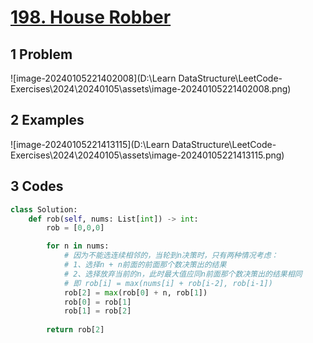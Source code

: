 # [198. House Robber](https://leetcode.cn/problems/house-robber/)



## 1 Problem

![image-20240105221402008](D:\Learn DataStructure\LeetCode-Exercises\2024\20240105\assets\image-20240105221402008.png)

## 2 Examples

![image-20240105221413115](D:\Learn DataStructure\LeetCode-Exercises\2024\20240105\assets\image-20240105221413115.png)

## 3 Codes

```python
class Solution:
    def rob(self, nums: List[int]) -> int:
        rob = [0,0,0]

        for n in nums:
            # 因为不能选连续相邻的，当轮到n决策时，只有两种情况考虑：
            # 1、选择n + n前面的前面那个数决策出的结果
            # 2、选择放弃当前的n，此时最大值应同n前面那个数决策出的结果相同
            # 即 rob[i] = max(nums[i] + rob[i-2], rob[i-1])
            rob[2] = max(rob[0] + n, rob[1])
            rob[0] = rob[1]
            rob[1] = rob[2]
           
        return rob[2]
```


